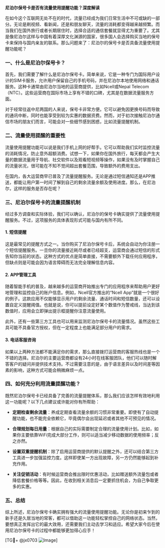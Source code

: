 **尼泊尔保号卡是否有流量使用提醒功能？深度解读**

在如今这个互联网无处不在的时代，流量已经成为我们日常生活中不可或缺的一部分。无论是刷视频、看新闻，还是和朋友聊天，流量的消耗都变得越来越频繁。而当我们在国外旅行或者长期居住时，选择合适的通信套餐就显得尤为重要了。尤其是像尼泊尔这样与中国有着深厚文化渊源的国家，很多国人会选择购买当地的保号卡来保持与国内亲友的联系。那么问题来了：尼泊尔的保号卡是否具备流量使用提醒功能呢？

### 一、什么是尼泊尔保号卡？

首先，我们需要了解什么是尼泊尔保号卡。简单来说，它是一种专门为国际用户设计的SIM卡服务，允许用户保留自己的手机号码，并在尼泊尔本地使用网络和通话服务。这种卡通常由尼泊尔当地的运营商提供，比如Ncell或Nepal Telecom（NTC）。这些运营商在国际市场上享有不错的口碑，尤其是在数据流量服务方面。

对于经常往返中尼两国的人来说，保号卡非常方便。它可以避免因更换号码而导致的通讯中断，同时也能享受到较为实惠的数据资费。然而，对于初次接触尼泊尔通信市场的朋友们而言，可能会对一些细节感到困惑，比如流量提醒机制。

### 二、流量使用提醒的重要性

流量使用提醒功能可以说是我们手机上网的好帮手。它可以帮助我们实时监控流量的消耗情况，防止意外超额消费。试想一下，如果你在国外旅行，每天都会产生大量的数据流量用于导航、社交软件以及观看短视频等操作，如果没有及时掌握自己的流量状况，很可能在不知不觉间超出套餐范围，导致额外的费用支出。

在国内，各大运营商早已普及了流量提醒服务。无论是通过短信通知还是APP推送，都能让用户第一时间了解到自己的剩余流量余额及使用进度。那么，在尼泊尔，这样的服务是否存在呢？

### 三、尼泊尔保号卡的流量提醒机制

经过多方调查和实际体验，我们可以确认，尼泊尔的保号卡确实提供了流量使用提醒服务。不过，这项服务的具体表现形式可能与国内有所不同。

#### 1. 短信提醒
这是最常见的提醒方式之一。当你购买了尼泊尔保号卡后，系统会自动为你注册一个短信提醒服务。一旦你的流量接近耗尽或者已经超支，运营商会通过短信的形式告知你当前的状态。这种方式的优点是简单直接，不需要额外下载任何应用程序，但缺点则是可能会因为语言障碍而无法完全理解信息内容。

#### 2. APP管理工具
随着智能手机的普及，越来越多的运营商开始推出专门的应用程序来帮助用户更好地管理和监控自己的账户信息。例如，Ncell官方推出的“Ncell App”就是一个很好的例子。这款应用不仅能够显示用户的剩余流量、通话时间和短信数量，还可以设置自定义提醒阈值。也就是说，你可以提前设定好某个数值作为警戒线，当达到该数值时，应用会立即弹出提示框提醒你注意流量使用。

此外，还有一些第三方工具也可以用来监测尼泊尔保号卡的流量情况。虽然这些工具可能不具备官方授权，但在一定程度上也能满足部分用户的需求。

#### 3. 电话客服咨询
如果以上两种方法都不能满足你的需求，那么直接拨打运营商的客服热线也是一个不错的选择。尼泊尔的主要运营商都设有24小时在线客服团队，他们可以随时解答客户的疑问并提供技术支持。不过需要注意的是，由于语言差异以及时间差等因素的影响，这种方式可能会稍微麻烦一点。

### 四、如何充分利用流量提醒功能？

既然尼泊尔保号卡已经具备了完善的流量提醒体系，那么我们应该怎样有效地利用这一功能呢？以下几点建议或许能对你有所帮助：

- **定期检查剩余流量**：养成定期查看流量余额的习惯非常重要。即使有了自动提醒功能，也不能完全依赖它，毕竟偶尔会出现延迟或者其他不可预见的情况。
  
- **合理规划每日用量**：根据自己的实际需要制定合理的流量使用计划。比如，如果你主要依靠WiFi完成大部分工作，则可以适当减少移动数据的使用频率；反之亦然。

- **设置双重提醒机制**：除了启用运营商提供的默认提醒之外，还可以结合第三方工具进一步加强监控力度。这样即使某一方出现故障，另一方仍然能够起到补充作用。

- **关注促销活动**：有时候运营商会推出限时优惠活动，比如赠送额外流量包或者降低套餐价格等等。因此，在收到相关消息后一定要抓住机会，为自己争取更多的实惠。

### 五、总结

综上所述，尼泊尔保号卡确实拥有强大的流量使用提醒功能。无论你是初来乍到的新手还是久居当地的常客，都可以借助这一功能轻松掌控自己的网络状态。当然，要想真正发挥出它的最大效用，还需要我们主动去学习和适应。希望大家今后在使用尼泊尔保号卡的过程中都能够更加得心应手！

[TG💪+ @jx0703 ![Image](https://github.com/user-attachments/assets/dbca1d08-cadb-493c-b0ec-ad6f7a83f270)]